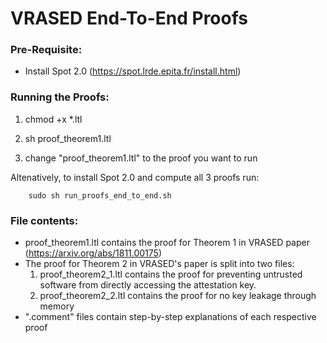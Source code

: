 # VRASED End-To-End Proofs

### Pre-Requisite:

- Install Spot 2.0 (https://spot.lrde.epita.fr/install.html)

### Running the Proofs:

1) chmod +x *.ltl

2) sh proof_theorem1.ltl

3) change "proof_theorem1.ltl" to the proof you want to run

Altenatively, to install Spot 2.0 and compute all 3 proofs run:

        sudo sh run_proofs_end_to_end.sh

### File contents:
- proof_theorem1.ltl contains the proof for Theorem 1 in VRASED paper (https://arxiv.org/abs/1811.00175)
- The proof for Theorem 2 in VRASED's paper is split into two files:
	1) proof_theorem2_1.ltl contains the proof for preventing untrusted software from directly accessing the attestation key.
	2) proof_theorem2_2.ltl contains the proof for no key leakage through memory
- ".comment" files contain step-by-step explanations of each respective proof

